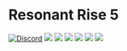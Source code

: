 # Resonant Rise 5

[![Discord](https://img.shields.io/discord/110872283223961600.svg?style=for-the-badge&logo=discord)](https://discord.resonantri.se)
[![](https://img.shields.io/github/contributors/Resonant-Rise/ResonantRise-5.svg?style=for-the-badge&logo=github)](https://github.com/Resonant-Rise/ResonantRise-5/graphs/contributors)
[![](https://img.shields.io/github/issues/Resonant-Rise/ResonantRise-5.svg?style=for-the-badge&logo=github)](https://github.com/Resonant-Rise/ResonantRise-5/issues)
[![](https://img.shields.io/github/issues-pr/Resonant-Rise/ResonantRise-5.svg?style=for-the-badge&logo=github)](https://github.com/Resonant-Rise/ResonantRise-5/pulls)
[![](https://img.shields.io/github/forks/Resonant-Rise/ResonantRise-5.svg?style=for-the-badge&logo=github)](https://github.com/Resonant-Rise/ResonantRise-5/network/members)
[![](https://img.shields.io/github/stars/Resonant-Rise/ResonantRise-5.svg?style=for-the-badge&logo=github)](https://github.com/Resonant-Rise/ResonantRise-5/stargazers)
[![](https://img.shields.io/github/license/Resonant-Rise/ResonantRise-5.svg?logo=github&style=for-the-badge)](https://github.com/Resonant-Rise/ResonantRise-5/blob/master/LICENSE)

